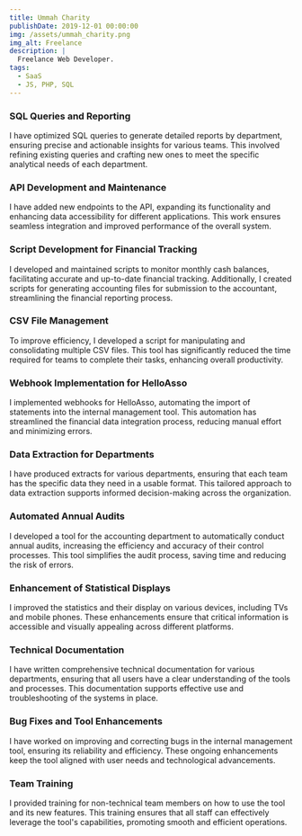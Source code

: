 ```yaml
---
title: Ummah Charity
publishDate: 2019-12-01 00:00:00
img: /assets/ummah_charity.png
img_alt: Freelance
description: |
  Freelance Web Developer.
tags:
  - SaaS
  - JS, PHP, SQL
---
```


### SQL Queries and Reporting

I have optimized SQL queries to generate detailed reports by department, ensuring precise and actionable insights for various teams. This involved refining existing queries and crafting new ones to meet the specific analytical needs of each department.

### API Development and Maintenance

I have added new endpoints to the API, expanding its functionality and enhancing data accessibility for different applications. This work ensures seamless integration and improved performance of the overall system.

### Script Development for Financial Tracking

I developed and maintained scripts to monitor monthly cash balances, facilitating accurate and up-to-date financial tracking. Additionally, I created scripts for generating accounting files for submission to the accountant, streamlining the financial reporting process.

### CSV File Management

To improve efficiency, I developed a script for manipulating and consolidating multiple CSV files. This tool has significantly reduced the time required for teams to complete their tasks, enhancing overall productivity.

### Webhook Implementation for HelloAsso

I implemented webhooks for HelloAsso, automating the import of statements into the internal management tool. This automation has streamlined the financial data integration process, reducing manual effort and minimizing errors.

### Data Extraction for Departments

I have produced extracts for various departments, ensuring that each team has the specific data they need in a usable format. This tailored approach to data extraction supports informed decision-making across the organization.

### Automated Annual Audits

I developed a tool for the accounting department to automatically conduct annual audits, increasing the efficiency and accuracy of their control processes. This tool simplifies the audit process, saving time and reducing the risk of errors.

### Enhancement of Statistical Displays

I improved the statistics and their display on various devices, including TVs and mobile phones. These enhancements ensure that critical information is accessible and visually appealing across different platforms.

### Technical Documentation

I have written comprehensive technical documentation for various departments, ensuring that all users have a clear understanding of the tools and processes. This documentation supports effective use and troubleshooting of the systems in place.

### Bug Fixes and Tool Enhancements

I have worked on improving and correcting bugs in the internal management tool, ensuring its reliability and efficiency. These ongoing enhancements keep the tool aligned with user needs and technological advancements.

### Team Training

I provided training for non-technical team members on how to use the tool and its new features. This training ensures that all staff can effectively leverage the tool's capabilities, promoting smooth and efficient operations.
